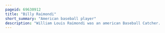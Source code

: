 ```yaml
---
pageid: 69630912
title: "Billy Raimondi"
short_summary: "American baseball player"
description: "William Louis Raimondi was an american Baseball Catcher. He played in Minor League Baseball for 22 Years, including 21 Years in the Pacific Coast League. He played for the Oakland Oaks from 1932 to 1949 the Sacramento Solons from 1949 to 1950 and the Los Angeles Angels from 1951 to 1953. Raimondi is a Member of the Pcl Hall of Fame elected in 1951."
---
```

